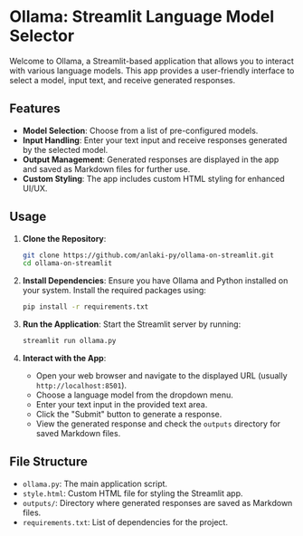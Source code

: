 
# Ollama: Streamlit Language Model Selector

Welcome to Ollama, a Streamlit-based application that allows you to interact with various language models. This app provides a user-friendly interface to select a model, input text, and receive generated responses.

## Features

- **Model Selection**: Choose from a list of pre-configured models.
- **Input Handling**: Enter your text input and receive responses generated by the selected model.
- **Output Management**: Generated responses are displayed in the app and saved as Markdown files for further use.
- **Custom Styling**: The app includes custom HTML styling for enhanced UI/UX.

## Usage

1. **Clone the Repository**:
    ```sh
    git clone https://github.com/anlaki-py/ollama-on-streamlit.git
    cd ollama-on-streamlit
    ```

2. **Install Dependencies**:
    Ensure you have Ollama and Python installed on your system. Install the required packages using:
    ```sh
    pip install -r requirements.txt
    ```

3. **Run the Application**:
    Start the Streamlit server by running:
    ```sh
    streamlit run ollama.py
    ```

4. **Interact with the App**:
    - Open your web browser and navigate to the displayed URL (usually `http://localhost:8501`).
    - Choose a language model from the dropdown menu.
    - Enter your text input in the provided text area.
    - Click the "Submit" button to generate a response.
    - View the generated response and check the `outputs` directory for saved Markdown files.

## File Structure

- `ollama.py`: The main application script.
- `style.html`: Custom HTML file for styling the Streamlit app.
- `outputs/`: Directory where generated responses are saved as Markdown files.
- `requirements.txt`: List of dependencies for the project.